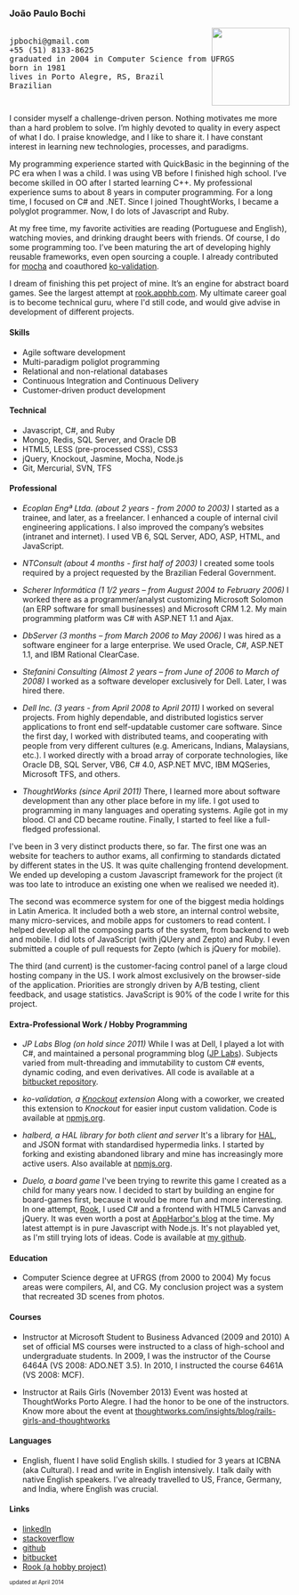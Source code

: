 ### João Paulo Bochi

<pre>
<img src="https://en.gravatar.com/userimage/8503146/2b363964cf6255bf32828d20c98af6a5.png?size=121" style="float:right;height:10em;width:10em;"/>
jpbochi@gmail.com
+55 (51) 8133-8625
graduated in 2004 in Computer Science from UFRGS
born in 1981
lives in Porto Alegre, RS, Brazil
Brazilian
</pre>

I consider myself a challenge-driven person. Nothing motivates me more than a hard problem to solve. I’m highly devoted to quality in every aspect of what I do. I praise knowledge, and I like to share it. I have constant interest in learning new technologies, processes, and paradigms.

My programming experience started with QuickBasic in the beginning of the PC era when I was a child. I was using VB before I finished high school. I’ve become skilled in OO after I started learning C++. My professional experience sums to about 8 years in computer programming. For a long time, I focused on C# and .NET. Since I joined ThoughtWorks, I became a polyglot programmer. Now, I do lots of Javascript and Ruby.

At my free time, my favorite activities are reading (Portuguese and English), watching movies, and drinking draught beers with friends. Of course, I do some programming too. I’ve been maturing the art of developing highly reusable frameworks, even open sourcing a couple. I already contributed for [mocha](http://visionmedia.github.io/mocha/) and coauthored [ko-validation](https://github.com/racker/ko-validation/).

I dream of finishing this pet project of mine. It’s an engine for abstract board games. See the largest attempt at [rook.apphb.com](http://rook.apphb.com). My ultimate career goal is to become technical guru, where I'd still code, and would give advise in development of different projects.

#### Skills

- Agile software development
- Multi-paradigm poliglot programming
- Relational and non-relational databases
- Continuous Integration and Continuous Delivery
- Customer-driven product development

#### Technical

- Javascript, C#, and Ruby
- Mongo, Redis, SQL Server, and Oracle DB
- HTML5, LESS (pre-processed CSS), CSS3
- jQuery, Knockout, Jasmine, Mocha, Node.js
- Git, Mercurial, SVN, TFS

#### Professional

- *Ecoplan Engª Ltda. (about 2 years - from 2000 to 2003)*
I started as a trainee, and later, as a freelancer. I enhanced a couple of internal civil engineering applications. I also improved the company’s websites (intranet and internet). I used VB 6, SQL Server, ADO, ASP, HTML, and JavaScript.

- *NTConsult (about 4 months - first half of 2003)*
I created some tools required by a project requested by the Brazilian Federal Government.

- *Scherer Informática (1 1/2 years – from August 2004 to February 2006)*
I worked there as a programmer/analyst customizing Microsoft Solomon (an ERP software for small businesses) and Microsoft CRM 1.2. My main programming platform was C# with ASP.NET 1.1 and Ajax.

- *DbServer (3 months – from March 2006 to May 2006)*
I was hired as a software engineer for a large enterprise. We used Oracle, C#, ASP.NET 1.1, and IBM Rational ClearCase.

- *Stefanini Consulting (Almost 2 years – from June of 2006 to March of 2008)*
I worked as a software developer exclusively for Dell. Later, I was hired there.

- *Dell Inc. (3 years - from April 2008 to April 2011)*
I worked on several projects. From highly dependable, and distributed logistics server applications to front end self-updatable customer care software.
Since the first day, I worked with distributed teams, and cooperating with people from very different cultures (e.g. Americans, Indians, Malaysians, etc.). I worked directly with a broad array of corporate technologies, like Oracle DB, SQL Server, VB6, C# 4.0, ASP.NET MVC, IBM MQSeries, Microsoft TFS, and others.

- *ThoughtWorks (since April 2011)*
There, I learned more about software development than any other place before in my life. I got used to programming in many languages and operating systems. Agile got in my blood. CI and CD became routine. Finally, I started to feel like a full-fledged professional.

I've been in 3 very distinct products there, so far. The first one was an website for teachers to author exams, all confirming to standards dictated by different states in the US. It was quite challenging frontend development. We ended up developing a custom Javascript framework for the project (it was too late to introduce an existing one when we realised we needed it).

The second was ecommerce system for one of the biggest media holdings in Latin America. It included both a web store, an internal control website, many micro-services, and mobile apps for customers to read content. I helped develop all the composing parts of the system, from backend to web and mobile. I did lots of JavaScript (with jQUery and Zepto) and Ruby. I even submitted a couple of pull requests for Zepto (which is jQuery for mobile).

The third (and current) is the customer-facing control panel of a large cloud hosting company in the US. I work almost exclusively on the browser-side of the application. Priorities are strongly driven by A/B testing, client feedback, and usage statistics. JavaScript is 90% of the code I write for this project.

#### Extra-Professional Work / Hobby Programming

- *JP Labs Blog (on hold since 2011)*
While I was at Dell, I played a lot with C#, and maintained a personal programming blog ([JP Labs](http://jp-labs.blogspot.com.br/)). Subjects varied from mult-threading and immutability to custom C# events, dynamic coding, and even derivatives. All code is available at a [bitbucket repository](https://bitbucket.org/jpbochi/jplabscode).

- *ko-validation, a [Knockout](http://knockoutjs.com/) extension*
Along with a coworker, we created this extension to _Knockout_ for easier input custom validation. Code is available at [npmjs.org](https://www.npmjs.org/package/ko-validation]).

- *halberd, a HAL library for both client and server*
It's a library for [HAL](http://stateless.co/hal_specification.html), and JSON format with standardised hypermedia links. I started by forking and existing abandoned library and mine has increasingly more active users. Also available at [npmjs.org](https://www.npmjs.org/package/halberd).

- *Duelo, a board game*
I've been trying to rewrite this game I created as a child for many years now. I decided to start by building an engine for board-games first, because it would be more fun and more interesting. In one attempt, [Rook](http://rook.apphb.com/), I used C# and a frontend with HTML5 Canvas and jQuery. It was even worth a post at [AppHarbor's blog](http://blog.appharbor.com/2011/2/16/featured-app-rook) at the time. My latest attempt is in pure Javascript with Node.js. It's not playabled yet, as I'm still trying lots of ideas. Code is available at [my github](https://github.com/jpbochi/duelo).

#### Education
- Computer Science degree at UFRGS (from 2000 to 2004)
My focus areas were compilers, AI, and CG. My conclusion project was a system that recreated 3D scenes from photos.

#### Courses
- Instructor at Microsoft Student to Business Advanced (2009 and 2010)
A set of official MS courses were instructed to a class of high-school and undergraduate students. In 2009, I was the instructor of the Course 6464A (VS 2008: ADO.NET 3.5). In 2010, I instructed the course 6461A (VS 2008: MCF).

- Instructor at Rails Girls (November 2013)
Event was hosted at ThoughtWorks Porto Alegre. I had the honor to be one of the instructors. Know more about the event at [thoughtworks.com/insights/blog/rails-girls-and-thoughtworks](http://www.thoughtworks.com/insights/blog/rails-girls-and-thoughtworks)

#### Languages
- English, fluent
I have solid English skills. I studied for 3 years at ICBNA (aka Cultural). I read and write in English intensively. I talk daily with native English speakers. I’ve already travelled to US, France, Germany, and India, where English was crucial.

#### Links
- [linkedIn](http://br.linkedin.com/in/jpbochi)
- [stackoverflow](http://stackoverflow.com/users/123897/jpbochi)
- [github](https://github.com/jpbochi)
- [bitbucket](https://bitbucket.org/jpbochi)
- [Rook (a hobby project)](http://rook.apphb.com)

<sub><small>updated at April 2014</small></sub>
